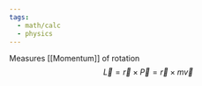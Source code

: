 ```yaml
---
tags:
  - math/calc
  - physics
---
```

Measures [[Momentum]] of rotation
$$
\vec{L}=\vec{r}\times \vec{P}=\vec{r}\times m\vec{v}
$$
